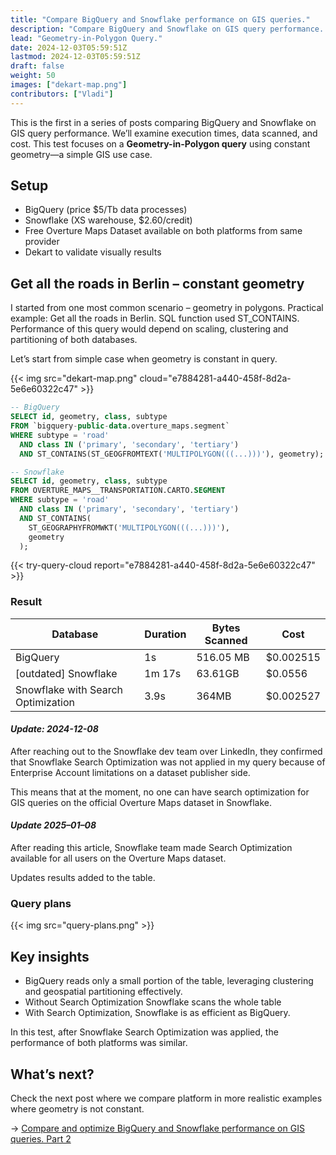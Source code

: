 ```yaml
---
title: "Compare BigQuery and Snowflake performance on GIS queries."
description: "Compare BigQuery and Snowflake on GIS query performance. Explore execution times, costs, and efficiency in a Geometry-in-Polygon use case with real-world data from Overture Maps"
lead: "Geometry-in-Polygon Query."
date: 2024-12-03T05:59:51Z
lastmod: 2024-12-03T05:59:51Z
draft: false
weight: 50
images: ["dekart-map.png"]
contributors: ["Vladi"]
---
```


This is the first in a series of posts comparing BigQuery and Snowflake on GIS query performance. We’ll examine execution times, data scanned, and cost. This test focuses on a **Geometry-in-Polygon query** using constant geometry—a simple GIS use case.

## Setup

- BigQuery (price $5/Tb data processes)
- Snowflake (XS warehouse, $2.60/credit)
- Free Overture Maps Dataset available on both platforms from same provider
- Dekart to validate visually results

## Get all the roads in Berlin – constant geometry

I started from one most common scenario – geometry in polygons. Practical example: Get all the roads in Berlin. SQL function used ST_CONTAINS. Performance of this query would depend on scaling, clustering and partitioning of both databases.

Let’s start from simple case when geometry is constant in query.

{{< img src="dekart-map.png" cloud="e7884281-a440-458f-8d2a-5e6e60322c47" >}}

```sql
-- BigQuery
SELECT id, geometry, class, subtype
FROM `bigquery-public-data.overture_maps.segment`
WHERE subtype = 'road'
  AND class IN ('primary', 'secondary', 'tertiary')
  AND ST_CONTAINS(ST_GEOGFROMTEXT('MULTIPOLYGON(((...)))'), geometry);

```

```sql
-- Snowflake
SELECT id, geometry, class, subtype
FROM OVERTURE_MAPS__TRANSPORTATION.CARTO.SEGMENT
WHERE subtype = 'road'
  AND class IN ('primary', 'secondary', 'tertiary')
  AND ST_CONTAINS(
    ST_GEOGRAPHYFROMWKT('MULTIPOLYGON(((...)))'),
    geometry
  );
```

{{< try-query-cloud report="e7884281-a440-458f-8d2a-5e6e60322c47" >}}

### Result

<table class="table">
<thead>
<tr>
<th>Database</th>
<th>Duration</th>
<th>Bytes Scanned</th>
<th>Cost</th>
</tr>
</thead>
<tbody>
<tr>
<td>BigQuery</td>
<td>1s</td>
<td>516.05 MB</td>
<td>$0.002515</td>
</tr>
<tr>
<td>[outdated] Snowflake</td>
<td>1m 17s</td>
<td>63.61GB</td>
<td>$0.0556</td>
</tr>
<tr>
<td>Snowflake with Search Optimization</td>
<td>3.9s</td>
<td>364MB</td>
<td>$0.002527</td>
</tr>
</tbody>
</table>

#### *Update: 2024-12-08*

After reaching out to the Snowflake dev team over LinkedIn, they confirmed that Snowflake Search Optimization was not applied in my query because of Enterprise Account limitations on a dataset publisher side.

This means that at the moment, no one can have search optimization for GIS queries on the official Overture Maps dataset in Snowflake.

#### *Update 2025–01–08*

After reading this article, Snowflake team made Search Optimization available for all users on the Overture Maps dataset.

Updates results added to the table.


### Query plans

{{< img src="query-plans.png" >}}

## Key insights

- BigQuery reads only a small portion of the table, leveraging clustering and geospatial partitioning effectively.
- Without Search Optimization Snowflake scans the whole table
- With Search Optimization, Snowflake is as efficient as BigQuery.

In this test, after Snowflake Search Optimization was applied, the performance of both platforms was similar.

## What’s next?

Check the next post where we compare platform in more realistic examples where geometry is not constant.

→ [Compare and optimize BigQuery and Snowflake performance on GIS queries. Part 2](http://localhost:1313/blog/compare-and-optimize-bigquery-and-snowflake-performance-on-gis-queries.-part-2./)